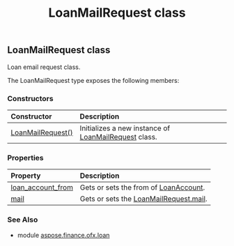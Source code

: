 ﻿---
title: LoanMailRequest class
second_title: Aspose.Finance for Python via .NET API References
description: 
type: docs
weight: 100
url: /python-net/aspose.finance.ofx.loan/loanmailrequest/
is_root: false
---

## LoanMailRequest class

Loan email request class.



The LoanMailRequest type exposes the following members:

### Constructors
| Constructor | Description |
| :- | :- |
| [LoanMailRequest()](/finance/python-net/aspose.finance.ofx.loan/loanmailrequest/__init__/#) | Initializes a new instance of [LoanMailRequest](/finance/python-net/aspose.finance.ofx.loan/loanmailrequest) class. |


### Properties
| Property | Description |
| :- | :- |
| [loan_account_from](/finance/python-net/aspose.finance.ofx.loan/loanmailrequest/loan_account_from) | Gets or sets the from of [LoanAccount](/finance/python-net/aspose.finance.ofx/loanaccount). |
| [mail](/finance/python-net/aspose.finance.ofx.loan/loanmailrequest/mail) | Gets or sets the [LoanMailRequest.mail](/finance/python-net/aspose.finance.ofx.loan/loanmailrequest#mail). |


### See Also

* module [aspose.finance.ofx.loan](../)
